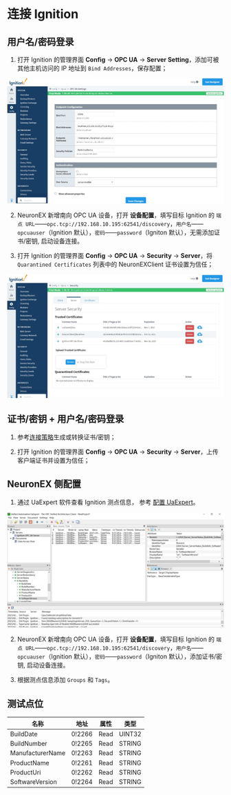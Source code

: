 # 连接 Ignition 

## 用户名/密码登录

1. 打开 Ignition 的管理界面 **Config** -> **OPC UA** -> **Server Setting**，添加可被其他主机访问的 IP 地址到 `Bind Addresses`，保存配置；
<img src="./assets/ignition-1.jpg" alt="ignition-1" style="zoom:50%;" />

2. NeuronEX 新增南向 OPC UA 设备，打开 **设备配置**，填写目标 Ignition 的 `端点 URL`——`opc.tcp://192.168.10.195:62541/discovery`，`用户名`——`opcuauser`（Ignition 默认），`密码`——`password`（Igniton 默认），无需添加证书/密钥, 启动设备连接。

3. 打开 Ignition 的管理界面 **Config** -> **OPC UA** -> **Security** -> **Server**，将 `Quarantined Certificates` 列表中的 NeuronEXClient 证书设置为信任；
<img src="./assets/ignition-2.jpg" alt="ignition-2" style="zoom:50%;" />

## 证书/密钥 + 用户名/密码登录

1. 参考[连接策略](./policy.md)生成或转换证书/密钥；

2. 打开 Ignition 的管理界面 **Config** -> **OPC UA** -> **Security** -> **Server**，上传客户端证书并设置为信任；


## NeuronEX 侧配置

1. 通过 UaExpert 软件查看 Ignition 测点信息， 参考 [配置 UaExpert](./uaexpert.md)。
<img src="./assets/ignition-3.jpg" alt="ignition-3" style="zoom:50%;" />

2. NeuronEX 新增南向 OPC UA 设备，打开 **设备配置**，填写目标 Ignition 的 `端点 URL`——`opc.tcp://192.168.10.195:62541/discovery`，`用户名`——`opcuauser`（Ignition 默认），`密码`——`password`（Igniton 默认），添加证书/密钥, 启动设备连接。

3. 根据测点信息添加 `Groups` 和 `Tags`。

## 测试点位

| 名称             | 地址   | 属性 | 类型   |
| ---------------- | ------ | ---- | ------ |
| BuildDate        | 0!2266 | Read | UINT32 |
| BuildNumber      | 0!2265 | Read | STRING |
| ManufacturerName | 0!2263 | Read | STRING |
| ProductName      | 0!2261 | Read | STRING |
| ProductUri       | 0!2262 | Read | STRING |
| SoftwareVersion  | 0!2264 | Read | STRING |

